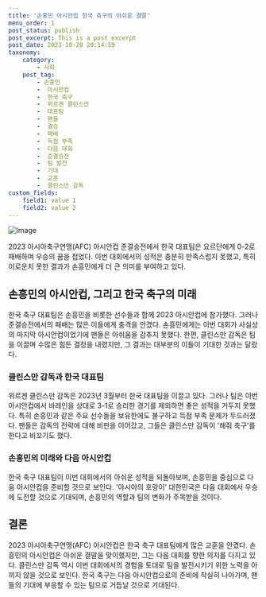 ```yaml
---
title: '손흥민 아시안컵 한국 축구의 아쉬운 결말'
menu_order: 1
post_status: publish
post_excerpt: This is a post excerpt
post_date: 2023-10-20 20:14:59
taxonomy:
    category:
        - 사회
    post_tag:
        - 손흥민
        -  아시안컵
        -  한국 축구
        -  위르겐 클린스만
        -  대표팀
        -  팬들
        -  결승
        -  패배
        -  득점 부족
        -  다음 대회
        -  준결승전
        -  팀 발전
        -  기대
        -  교훈
        -  클린스만 감독
custom_fields:
    field1: value 1
    field2: value 2
---
```


![Image](https://imgnews.pstatic.net/image/024/2024/02/07/0000087352_001_20240207102101014.png?type=w647)


2023 아시아축구연맹(AFC) 아시안컵 준결승전에서 한국 대표팀은 요르단에게 0-2로 패배하며 우승의 꿈을 접었다. 이번 대회에서의 성적은 충분히 만족스럽지 못했고, 특히 이로운치 못한 결과가 손흥민에게 더 큰 의미를 부여하고 있다.

## 손흥민의 아시안컵, 그리고 한국 축구의 미래

한국 축구 대표팀은 손흥민을 비롯한 선수들과 함께 2023 아시안컵에 참가했다. 그러나 준결승전에서의 패배는 많은 이들에게 충격을 안겼다. 손흥민에게는 이번 대회가 사실상의 마지막 아시안컵이었기에 팬들은 아쉬움을 감추지 못했다. 한편, 클린스만 감독은 팀을 이끌며 수많은 힘든 결정을 내렸지만, 그 결과는 대부분의 이들이 기대한 것과는 달랐다.

### 클린스만 감독과 한국 대표팀

위르겐 클린스만 감독은 2023년 3월부터 한국 대표팀을 이끌고 있다. 그러나 팀은 이번 아시안컵에서 바레인을 상대로 3-1로 승리한 경기를 제외하면 좋은 성적을 거두지 못했다. 특히 손흥민과 같은 주요 선수들을 보유한에도 불구하고 득점 부족 문제가 두드러졌다. 팬들은 감독의 전략에 대해 비판을 이어갔고, 그들은 클린스만 감독이 '해줘 축구'를 한다고 비꼬기도 했다.

### 손흥민의 미래와 다음 아시안컵

한국 축구 대표팀이 이번 대회에서의 아쉬운 성적을 되돌아보며, 손흥민을 중심으로 다음 아시안컵을 준비할 것으로 보인다. '아시아의 호랑이' 대한민국은 다음 대회에서 우승에 도전할 것으로 기대되며, 손흥민의 역할과 팀의 변화가 주목받을 것이다.

## 결론

2023 아시아축구연맹(AFC) 아시안컵은 한국 축구 대표팀에게 많은 교훈을 안겼다. 손흥민의 아시안컵은 아쉬운 결말을 맞이했지만, 그는 다음 대회를 향한 의지를 다지고 있다. 클린스만 감독 역시 이번 대회에서의 경험을 토대로 팀을 발전시키기 위한 노력을 아끼지 않을 것으로 보인다. 한국 축구는 다음 아시안컵으로의 준비에 착실히 나아가며, 팬들의 기대에 부응할 수 있는 팀으로 거듭날 것으로 기대된다.
